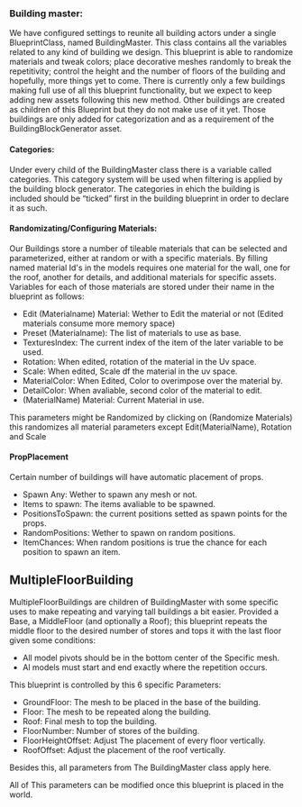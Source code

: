 <h3>Building master:</h3>

We have configured settings to reunite all building actors under a single BlueprintClass, named BuildingMaster. This class contains all the variables related to any kind of building we design. This blueprint is able to randomize materials and tweak colors; place decorative meshes randomly to break the repetitivity; control the height and the number of floors of the building and hopefully, more things yet to come. There is currently only a few buildings making full use of all this blueprint functionality, but we expect to keep adding new assets following this new method. Other buildings are created as children of this Blueprint but they do not make use of it yet. Those buildings are only added for categorization and as a requirement of the BuildingBlockGenerator asset.



<h4>Categories:</h4>

Under every child of the BuildingMaster class there is a variable called categories. This category system will be used when filtering is applied by the building block generator. The categories in ehich the building is included should be “ticked” first in the building blueprint in order to declare it as such.

<h4>Randomizating/Configuring Materials:</h4>

Our Buildings store a number of tileable materials that can be selected and parameterized, either at random or with a specific materials. By filling named material Id's in the models requires one material for the wall, one for the roof, another for details, and additional materials for specific assets. Variables for each of those materials are stored under their name in the blueprint as follows:

  - Edit (Materialname) Material: Wether to Edit the material or not (Edited materials consume more memory space)
  - Preset (Materialname): The list of materials to use as base.
  - TexturesIndex: The current index of the item of the later variable to be used.
  - Rotation: When edited, rotation of the material in the Uv space.
  - Scale: When edited, Scale df the material in the uv space.
  - MaterialColor: When Edited, Color to overimpose over the material by.
  - DetailColor: When avaliable, second color of the material to edit.
  - (MaterialName) Material: Current Material in use.

This parameters might be Randomized by clicking on (Randomize Materials) this randomizes all material parameters except Edit(MaterialName), Rotation and Scale

<h4>PropPlacement</h4>
Certain number of buildings will have automatic placement of props.

  - Spawn Any: Wether to spawn any mesh or not.
  - Items to spawn: The items avaliable to be spawned.
  - PositionsToSpawn: the current positions setted as spawn points for the props.
  - RandomPositions: Wether to spawn on random positions.
  - ItemChances: When random positions is true the chance for each position to spawn an item.



MultipleFloorBuilding
---------------------

MultipleFloorBuildings are children of BuildingMaster with some specific uses to make repeating and varying tall buildings a bit easier. Provided a Base, a MiddleFloor (and optionally a Roof); this blueprint repeats the middle floor to the desired number of stores and tops it with the last floor given some conditions:

  - All model pivots should be in the bottom center of the Specific mesh.
  - Al models must start and end exactly where the repetition occurs.

This blueprint is controlled by this 6 specific Parameters:

  - GroundFloor: The mesh to be placed in the base of the building.
  - Floor: The mesh to be repeated along the building.
  - Roof: Final mesh to top the building.
  - FloorNumber: Number of stores of the building.
  - FloorHeightOffset: Adjust The placement of every floor vertically.
  - RoofOffset: Adjust the placement of the roof vertically.

Besides this, all parameters from The BuildingMaster class apply here.

All of This parameters can be modified once this blueprint is placed in the world.
